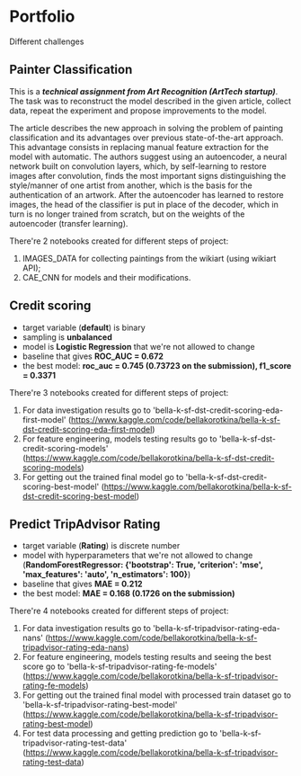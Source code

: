 # Portfolio
Different challenges

## Painter Classification
This is a ***technical assignment from Art Recognition (ArtTech startup)***. The task was to reconstruct the model described in the given article, collect data, repeat the experiment and propose improvements to the model.

The article describes the new approach in solving the problem of painting classification and its advantages over previous state-of-the-art approach. This advantage consists in replacing manual feature extraction for the model with automatic. The authors suggest using an autoencoder, a neural network built on convolution layers, which, by self-learning to restore images after convolution, finds the most important signs distinguishing the style/manner of one artist from another, which is the basis for the authentication of an artwork. After the autoencoder has learned to restore images, the head of the classifier is put in place of the decoder, which in turn is no longer trained from scratch, but on the weights of the autoencoder (transfer learning).

There're 2 notebooks created for different steps of project:
1. IMAGES_DATA for collecting paintings from the wikiart (using wikiart API);
2. CAE_CNN for models and their modifications.


## Credit scoring
- target variable (**default**) is binary
- sampling is **unbalanced**
- model is **Logistic Regression** that we're not allowed to change
- baseline that gives **ROC_AUC = 0.672**
- the best model: **roc_auc = 0.745 (0.73723 on the submission), f1_score = 0.3371**

There're 3 notebooks created for different steps of project:
1. For data investigation results go to 'bella-k-sf-dst-credit-scoring-eda-first-model' (https://www.kaggle.com/code/bellakorotkina/bella-k-sf-dst-credit-scoring-eda-first-model)
2. For feature engineering, models testing results go to 'bella-k-sf-dst-credit-scoring-models' (https://www.kaggle.com/code/bellakorotkina/bella-k-sf-dst-credit-scoring-models)
3. For getting out the trained final model go to 'bella-k-sf-dst-credit-scoring-best-model' (https://www.kaggle.com/bellakorotkina/bella-k-sf-dst-credit-scoring-best-model)


## Predict TripAdvisor Rating
- target variable (**Rating**) is discrete number
- model with hyperparameters that we're not allowed to change (**RandomForestRegressor: {'bootstrap': True, 'criterion': 'mse', 'max_features': 'auto', 'n_estimators': 100}**)
- baseline that gives **MAE = 0.212**
- the best model: **MAE = 0.168 (0.1726 on the submission)**

There're 4 notebooks created for different steps of project:
1. For data investigation results go to 'bella-k-sf-tripadvisor-rating-eda-nans' (https://www.kaggle.com/code/bellakorotkina/bella-k-sf-tripadvisor-rating-eda-nans)
2. For feature engineering, models testing results and seeing the best score go to 'bella-k-sf-tripadvisor-rating-fe-models' (https://www.kaggle.com/code/bellakorotkina/bella-k-sf-tripadvisor-rating-fe-models)
3. For getting out the trained final model with processed train dataset go to 'bella-k-sf-tripadvisor-rating-best-model' (https://www.kaggle.com/code/bellakorotkina/bella-k-sf-tripadvisor-rating-best-model)
4. For test data processing and getting prediction go to 'bella-k-sf-tripadvisor-rating-test-data' (https://www.kaggle.com/code/bellakorotkina/bella-k-sf-tripadvisor-rating-test-data)
